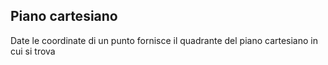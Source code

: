 ## Piano cartesiano
Date le coordinate di un punto fornisce il quadrante del piano cartesiano in cui si trova 
